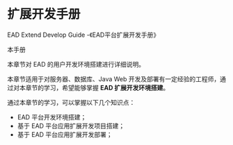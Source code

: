 # 扩展开发手册

EAD Extend Develop Guide -《EAD平台扩展开发手册》

本手册

本章节对 EAD 的用户开发环境搭建进行详细说明。

本章节适用于对服务器、数据库、Java Web 开发及部署有一定经验的工程师，通过对本章节的学习，希望能够掌握 **EAD 扩展开发环境搭建**。

通过本章节的学习，可以掌握以下几个知识点：

- EAD 平台开发环境搭建；
- 基于 EAD 平台应用扩展开发项目搭建；
- 基于 EAD 平台应用扩展开发部署；


